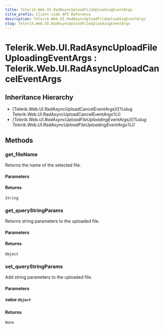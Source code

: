 ```yaml
---
title: Telerik.Web.UI.RadAsyncUploadFileUploadingEventArgs
title_prefix: Client-side API Reference
description: Telerik.Web.UI.RadAsyncUploadFileUploadingEventArgs
slug: Telerik.Web.UI.RadAsyncUploadFileUploadingEventArgs
---
```


# Telerik.Web.UI.RadAsyncUploadFileUploadingEventArgs : Telerik.Web.UI.RadAsyncUploadCancelEventArgs

## Inheritance Hierarchy

* [Telerik.Web.UI.RadAsyncUploadCancelEventArgs]({%slug Telerik.Web.UI.RadAsyncUploadCancelEventArgs%})
* *[Telerik.Web.UI.RadAsyncUploadFileUploadingEventArgs]({%slug Telerik.Web.UI.RadAsyncUploadFileUploadingEventArgs%})*


## Methods

### get_fileName

Returns the name of the selected file.

#### Parameters

#### Returns

`String`

### get_queryStringParams

Returns string parameters to the uploaded file.

#### Parameters

#### Returns

`Object` 

### set_queryStringParams

Add string parameters to the uploaded file.

#### Parameters

##### value `Object`

#### Returns

`None` 

